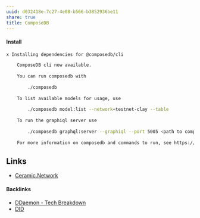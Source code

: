 ```yaml
---
uuid: d032418e-7c27-4e08-b566-b3852936be11
share: true
title: ComposeDB
---
```

#### Install

``` bash
x Installing dependencies for @composedb/cli

    ComposeDB cli now available.
    
    You can run composedb with
    
        ./composedb
    
    To list available models for usage, use
    
        ./composedb model:list --network=testnet-clay --table
    
    To run the graphiql server use
    
        ./composedb graphql:server --graphiql --port 5005 <path to compiled composite>
        
    For more information on composedb and commands to run, see https://composedb.js.org/docs/0.4.x/first-composite
```

## Links

* [Ceramic.Network](/f17aad08-7db3-4f8c-a089-50de55a4085e)

#### Backlinks

* [DDaemon - Tech Breakdown](/457c6a22-361f-4b4b-9867-809c7c6d0316)
* [DID](/4bc51a58-a746-42df-ab29-b8deb14682ae)